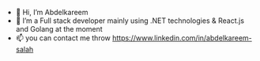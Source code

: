 - 👋 Hi, I’m Abdelkareem 
- 👀 I’m a Full stack developer mainly using .NET technologies & React.js and Golang at the moment
- 📫 you can contact me throw https://www.linkedin.com/in/abdelkareem-salah

<!---
Kareem-24/Kareem-24 is a ✨ special ✨ repository because its `README.md` (this file) appears on your GitHub profile.
You can click the Preview link to take a look at your changes.
--->
